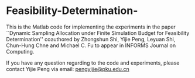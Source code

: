 # Feasibility-Determination-

This is the Matlab code for implementing the experiments in the paper ``Dynamic Sampling Allocation under Finite Simulation Budget for Feasibility Determination'' coauthored by Zhongshun Shi, Yijie Peng, Leyuan Shi, Chun-Hung Chne and Michael C. Fu to appear in INFORMS Journal on Computing.

If you have any question regarding to the code and experiments, please contact Yijie Peng via email: pengyijie@pku.edu.cn
